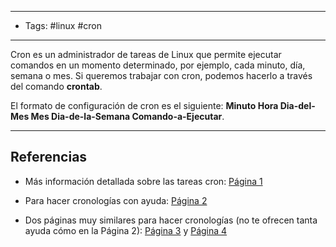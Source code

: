 -------
- Tags: #linux #cron
---

Cron es un administrador de tareas de Linux que permite ejecutar comandos en un momento determinado, por ejemplo, cada minuto, día, semana o mes. Si queremos trabajar con cron, podemos hacerlo a través del comando **crontab**.

El formato de configuración de cron es el siguiente: **Minuto Hora Dia-del-Mes Mes Dia-de-la-Semana Comando-a-Ejecutar**.


---
## Referencias

- Más información detallada sobre las tareas cron: [Página 1](https://blog.desdelinux.net/cron-crontab-explicados/)

- Para hacer cronologías con ayuda: [Página 2](https://crontab-generator.org/)

- Dos páginas muy similares para hacer cronologías (no te ofrecen tanta ayuda cómo en la Página 2): [Página 3](https://crontab.guru/) y [Página 4](https://www.site24x7.com/es/tools/crontab/cron-generator.html)